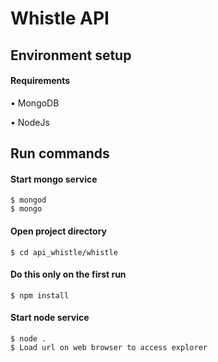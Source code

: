 # Whistle API
## Environment setup 

#### Requirements

•  MongoDB

•  NodeJs


## Run commands
#### Start mongo service
```
$ mongod
$ mongo
```
#### Open project directory
```
$ cd api_whistle/whistle
```
#### Do this only on the first run
```
$ npm install
```
#### Start node service
```
$ node .
$ Load url on web browser to access explorer
```
